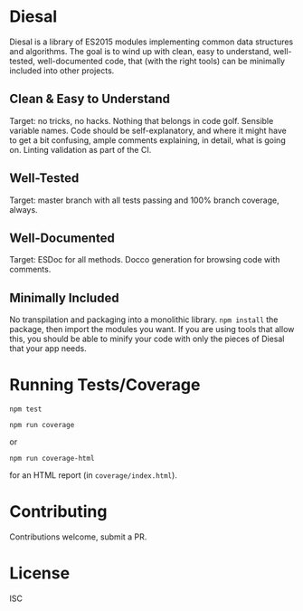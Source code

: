 # Diesal

Diesal is a library of ES2015 modules implementing common data structures and
algorithms. The goal is to wind up with clean, easy to understand, well-tested,
well-documented code, that (with the right tools) can be minimally included into
other projects.

## Clean & Easy to Understand

Target: no tricks, no hacks. Nothing that belongs in code golf. Sensible
variable names. Code should be self-explanatory, and where it might have to get
a bit confusing, ample comments explaining, in detail, what is going on. Linting
validation as part of the CI.

## Well-Tested

Target: master branch with all tests passing and 100% branch coverage, always.

## Well-Documented

Target: ESDoc for all methods. Docco generation for browsing code with comments.

## Minimally Included

No transpilation and packaging into a monolithic library. `npm install` the
package, then import the modules you want. If you are using tools that allow
this, you should be able to minify your code with only the pieces of Diesal that
your app needs.

# Running Tests/Coverage

`npm test`

`npm run coverage`

or

`npm run coverage-html`

for an HTML report (in `coverage/index.html`).

# Contributing

Contributions welcome, submit a PR.

# License

ISC
